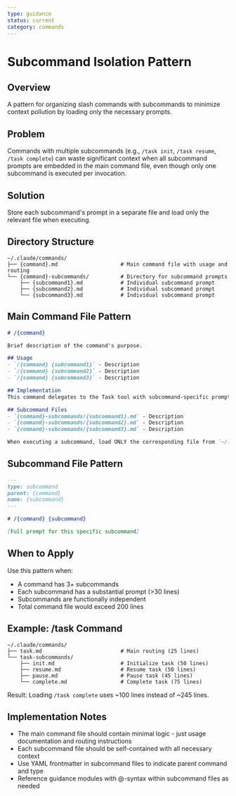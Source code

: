 ```yaml
---
type: guidance
status: current
category: commands
---
```


# Subcommand Isolation Pattern

## Overview
A pattern for organizing slash commands with subcommands to minimize context pollution by loading only the necessary prompts.

## Problem
Commands with multiple subcommands (e.g., `/task init`, `/task resume`, `/task complete`) can waste significant context when all subcommand prompts are embedded in the main command file, even though only one subcommand is executed per invocation.

## Solution
Store each subcommand's prompt in a separate file and load only the relevant file when executing.

## Directory Structure
```
~/.claude/commands/
├── {command}.md                    # Main command file with usage and routing
└── {command}-subcommands/          # Directory for subcommand prompts
    ├── {subcommand1}.md            # Individual subcommand prompt
    ├── {subcommand2}.md            # Individual subcommand prompt
    └── {subcommand3}.md            # Individual subcommand prompt
```

## Main Command File Pattern
```markdown
# /{command}

Brief description of the command's purpose.

## Usage
- `/{command} {subcommand1}` - Description
- `/{command} {subcommand2}` - Description
- `/{command} {subcommand3}` - Description

## Implementation
This command delegates to the Task tool with subcommand-specific prompts. To minimize context usage, each subcommand prompt is stored in a separate file and loaded only when needed.

## Subcommand Files
- `{command}-subcommands/{subcommand1}.md` - Description
- `{command}-subcommands/{subcommand2}.md` - Description
- `{command}-subcommands/{subcommand3}.md` - Description

When executing a subcommand, load ONLY the corresponding file from `~/.claude/commands/{command}-subcommands/`.
```

## Subcommand File Pattern
```markdown
---
type: subcommand
parent: {command}
name: {subcommand}
---

# /{command} {subcommand}

[Full prompt for this specific subcommand]
```

## When to Apply
Use this pattern when:
- A command has 3+ subcommands
- Each subcommand has a substantial prompt (>30 lines)
- Subcommands are functionally independent
- Total command file would exceed 200 lines

## Example: /task Command
```
~/.claude/commands/
├── task.md                         # Main routing (25 lines)
└── task-subcommands/
    ├── init.md                     # Initialize task (50 lines)
    ├── resume.md                   # Resume task (50 lines)
    ├── pause.md                    # Pause task (45 lines)
    └── complete.md                 # Complete task (75 lines)
```

Result: Loading `/task complete` uses ~100 lines instead of ~245 lines.

## Implementation Notes
- The main command file should contain minimal logic - just usage documentation and routing instructions
- Each subcommand file should be self-contained with all necessary context
- Use YAML frontmatter in subcommand files to indicate parent command and type
- Reference guidance modules with @-syntax within subcommand files as needed